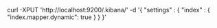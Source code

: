 curl -XPUT 'http://localhost:9200/.kibana/' -d '{
    "settings" : {
        "index" : {
            "index.mapper.dynamic": true
        }
    }
}'